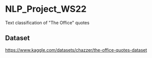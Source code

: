# NLP_Project_WS22
Text classification of "The Office" quotes

## Dataset
https://www.kaggle.com/datasets/chazzer/the-office-quotes-dataset
